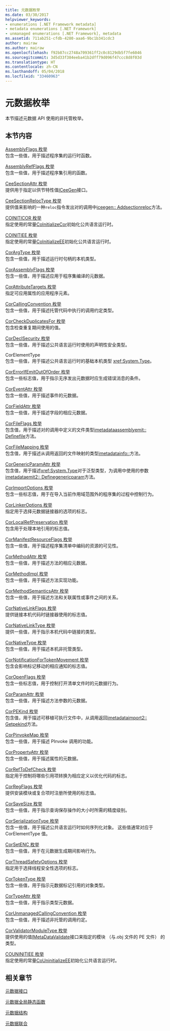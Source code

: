 ```yaml
---
title: 元数据枚举
ms.date: 03/30/2017
helpviewer_keywords:
- enumerations [.NET Framework metadata]
- metadata enumerations [.NET Framework]
- unmanaged enumerations [.NET Framework], metadata
ms.assetid: 711ab251-cfdb-4280-aaa6-9bc1b341cdc3
author: mairaw
ms.author: mairaw
ms.openlocfilehash: f92b87cc2748a709361ff2c0c8129db5f7fe6046
ms.sourcegitcommit: 3d5d33f384eeba41b2dff79d096f47ccc8d8f03d
ms.translationtype: HT
ms.contentlocale: zh-CN
ms.lasthandoff: 05/04/2018
ms.locfileid: "33460963"
---
```

# <a name="metadata-enumerations"></a>元数据枚举
本节描述元数据 API 使用的非托管枚举。  
  
## <a name="in-this-section"></a>本节内容  
 [AssemblyFlags 枚举](../../../../docs/framework/unmanaged-api/metadata/assemblyflags-enumeration.md)  
 包含一些值，用于描述程序集的运行时函数。  
  
 [AssemblyRefFlags 枚举](../../../../docs/framework/unmanaged-api/metadata/assemblyrefflags-enumeration.md)  
 包含一些值，用于描述程序集引用的函数。  
  
 [CeeSectionAttr 枚举](../../../../docs/framework/unmanaged-api/metadata/ceesectionattr-enumeration.md)  
 提供用于指定以供节特性值[ICeeGen](../../../../docs/framework/unmanaged-api/metadata/iceegen-interface.md)接口。  
  
 [CeeSectionRelocType 枚举](../../../../docs/framework/unmanaged-api/metadata/ceesectionreloctype-enumeration.md)  
 提供值来影响的一种`reloc`指令发出对的调用中[iceegen:: Addsectionreloc](../../../../docs/framework/unmanaged-api/metadata/iceegen-addsectionreloc-method.md)方法。  
  
 [COINITICOR 枚举](../../../../docs/framework/unmanaged-api/metadata/coiniticor-enumeration.md)  
 指定使用的常量[CoInitializeCor](../../../../docs/framework/unmanaged-api/hosting/coinitializecor-function.md)初始化公共语言运行时。  
  
 [COINITIEE 枚举](../../../../docs/framework/unmanaged-api/metadata/coinitiee-enumeration.md)  
 指定使用的常量[CoInitializeEE](../../../../docs/framework/unmanaged-api/hosting/coinitializeee-function.md)初始化公共语言运行时。  
  
 [CorArgType 枚举](../../../../docs/framework/unmanaged-api/metadata/corargtype-enumeration.md)  
 包含一些值，用于描述运行时句柄的本机类型。  
  
 [CorAssemblyFlags 枚举](../../../../docs/framework/unmanaged-api/metadata/corassemblyflags-enumeration.md)  
 包含一些值，用于描述应用于程序集编译的元数据。  
  
 [CorAttributeTargets 枚举](../../../../docs/framework/unmanaged-api/metadata/corattributetargets-enumeration.md)  
 指定可应用属性的应用程序元素。  
  
 [CorCallingConvention 枚举](../../../../docs/framework/unmanaged-api/metadata/corcallingconvention-enumeration.md)  
 包含一些值，用于描述托管代码中执行的调用约定类型。  
  
 [CorCheckDuplicatesFor 枚举](../../../../docs/framework/unmanaged-api/metadata/corcheckduplicatesfor-enumeration.md)  
 包含检查重复期间使用的值。  
  
 [CorDeclSecurity 枚举](../../../../docs/framework/unmanaged-api/metadata/cordeclsecurity-enumeration.md)  
 包含一些值，用于描述公共语言运行时使用的声明性安全类型。  
  
 CorElementType  
 包含一些值，用于描述公共语言运行时的基础本机类型 <xref:System.Type>。  
  
 [CorErrorIfEmitOutOfOrder 枚举](../../../../docs/framework/unmanaged-api/metadata/corerrorifemitoutoforder-enumeration.md)  
 包含一些标志值，用于指示无序发出元数据时应生成错误消息的条件。  
  
 [CorEventAttr 枚举](../../../../docs/framework/unmanaged-api/metadata/coreventattr-enumeration.md)  
 包含一些值，用于描述事件的元数据。  
  
 [CorFieldAttr 枚举](../../../../docs/framework/unmanaged-api/metadata/corfieldattr-enumeration.md)  
 包含一些值，用于描述字段的相应元数据。  
  
 [CorFileFlags 枚举](../../../../docs/framework/unmanaged-api/metadata/corfileflags-enumeration.md)  
 包含值，用于描述对的调用中定义的文件类型[imetadataassemblyemit:: Definefile](../../../../docs/framework/unmanaged-api/metadata/imetadataassemblyemit-definefile-method.md)方法。  
  
 [CorFileMapping 枚举](../../../../docs/framework/unmanaged-api/metadata/corfilemapping-enumeration.md)  
 包含值，用于描述从调用返回的文件映射的类型[imetadatainfo::](../../../../docs/framework/unmanaged-api/metadata/imetadatainfo-getfilemapping-method.md)方法。  
  
 [CorGenericParamAttr 枚举](../../../../docs/framework/unmanaged-api/metadata/corgenericparamattr-enumeration.md)  
 包含值，用于描述<xref:System.Type>对于泛型类型，为调用中使用的参数[imetadataemit2:: Definegenericparam](../../../../docs/framework/unmanaged-api/metadata/imetadataemit2-definegenericparam-method.md)方法。  
  
 [CorImportOptions 枚举](../../../../docs/framework/unmanaged-api/metadata/corimportoptions-enumeration.md)  
 包含一些标志值，用于在导入当前作用域范围外的程序集的过程中控制行为。  
  
 [CorLinkerOptions 枚举](../../../../docs/framework/unmanaged-api/metadata/corlinkeroptions-enumeration.md)  
 指定用于选择元数据链接器的选项的标志。  
  
 [CorLocalRefPreservation 枚举](../../../../docs/framework/unmanaged-api/metadata/corlocalrefpreservation-enumeration.md)  
 包含用于处理本地引用的标志值。  
  
 [CorManifestResourceFlags 枚举](../../../../docs/framework/unmanaged-api/metadata/cormanifestresourceflags-enumeration.md)  
 包含一些值，用于描述程序集清单中编码的资源的可见性。  
  
 [CorMethodAttr 枚举](../../../../docs/framework/unmanaged-api/metadata/cormethodattr-enumeration.md)  
 包含一些值，用于描述方法的相应元数据。  
  
 [CorMethodImpl 枚举](../../../../docs/framework/unmanaged-api/metadata/cormethodimpl-enumeration.md)  
 包含一些值，用于描述方法实现功能。  
  
 [CorMethodSemanticsAttr 枚举](../../../../docs/framework/unmanaged-api/metadata/cormethodsemanticsattr-enumeration.md)  
 包含一些值，用于描述方法和关联属性或事件之间的关系。  
  
 [CorNativeLinkFlags 枚举](../../../../docs/framework/unmanaged-api/metadata/cornativelinkflags-enumeration.md)  
 提供链接本机代码时链接器使用的标志值。  
  
 [CorNativeLinkType 枚举](../../../../docs/framework/unmanaged-api/metadata/cornativelinktype-enumeration.md)  
 提供一些值，用于指示本机代码中链接的类型。  
  
 [CorNativeType 枚举](../../../../docs/framework/unmanaged-api/metadata/cornativetype-enumeration.md)  
 包含一些值，用于描述本机非托管类型。  
  
 [CorNotificationForTokenMovement 枚举](../../../../docs/framework/unmanaged-api/metadata/cornotificationfortokenmovement-enumeration.md)  
 包含会影响标记移动的相应通知的标志值。  
  
 [CorOpenFlags 枚举](../../../../docs/framework/unmanaged-api/metadata/coropenflags-enumeration.md)  
 包含一些标志值，用于控制打开清单文件时的元数据行为。  
  
 [CorParamAttr 枚举](../../../../docs/framework/unmanaged-api/metadata/corparamattr-enumeration.md)  
 包含一些值，用于描述方法参数的元数据。  
  
 [CorPEKind 枚举](../../../../docs/framework/unmanaged-api/metadata/corpekind-enumeration.md)  
 包含值，用于描述可移植可执行文件中，从调用返回[imetadataimport2:: Getpekind](../../../../docs/framework/unmanaged-api/metadata/imetadataimport2-getpekind-method.md)方法。  
  
 [CorPinvokeMap 枚举](../../../../docs/framework/unmanaged-api/metadata/corpinvokemap-enumeration.md)  
 包含一些值，用于描述 PInvoke 调用的功能。  
  
 [CorPropertyAttr 枚举](../../../../docs/framework/unmanaged-api/metadata/corpropertyattr-enumeration.md)  
 包含一些值，用于描述属性的元数据。  
  
 [CorRefToDefCheck 枚举](../../../../docs/framework/unmanaged-api/metadata/correftodefcheck-enumeration.md)  
 指定用于控制将哪些引用项转换为相应定义以优化代码的标志。  
  
 [CorRegFlags 枚举](../../../../docs/framework/unmanaged-api/metadata/corregflags-enumeration.md)  
 提供安装模块或复合项时注册所使用的标志值。  
  
 [CorSaveSize 枚举](../../../../docs/framework/unmanaged-api/metadata/corsavesize-enumeration.md)  
 包含一些值，用于指示查询保存操作的大小时所需的精度级别。  
  
 [CorSerializationType 枚举](../../../../docs/framework/unmanaged-api/metadata/corserializationtype-enumeration.md)  
 包含一些值，用于描述公共语言运行时如何序列化对象。 这些值通常对应于 CorElementType 值。  
  
 [CorSetENC 枚举](../../../../docs/framework/unmanaged-api/metadata/corsetenc-enumeration.md)  
 包含一些值，用于在元数据生成期间影响行为。  
  
 [CorThreadSafetyOptions 枚举](../../../../docs/framework/unmanaged-api/metadata/corthreadsafetyoptions-enumeration.md)  
 指定用于选择线程安全性选项的标志。  
  
 [CorTokenType 枚举](../../../../docs/framework/unmanaged-api/metadata/cortokentype-enumeration.md)  
 包含一些值，用于指示元数据标记引用的对象类型。  
  
 [CorTypeAttr 枚举](../../../../docs/framework/unmanaged-api/metadata/cortypeattr-enumeration.md)  
 包含一些值，用于指示类型元数据。  
  
 [CorUnmanagedCallingConvention 枚举](../../../../docs/framework/unmanaged-api/metadata/corunmanagedcallingconvention-enumeration.md)  
 包含一些值，用于描述非托管的调用约定。  
  
 [CorValidatorModuleType 枚举](../../../../docs/framework/unmanaged-api/metadata/corvalidatormoduletype-enumeration.md)  
 提供使用的值[IMetaDataValidate](../../../../docs/framework/unmanaged-api/metadata/imetadatavalidate-interface.md)接口来指定的模块 （与.obj 文件的 PE 文件） 的类型。  
  
 [COUNINITIEE 枚举](../../../../docs/framework/unmanaged-api/metadata/couninitiee-enumeration.md)  
 指定使用的常量[CoUninitializeEE](../../../../docs/framework/unmanaged-api/hosting/couninitializeee-function.md)初始化公共语言运行时。  
  
## <a name="related-sections"></a>相关章节  
 [元数据接口](../../../../docs/framework/unmanaged-api/metadata/metadata-interfaces.md)  
  
 [元数据全局静态函数](../../../../docs/framework/unmanaged-api/metadata/metadata-global-static-functions.md)  
  
 [元数据结构](../../../../docs/framework/unmanaged-api/metadata/metadata-structures.md)  
  
 [元数据联合](../../../../docs/framework/unmanaged-api/metadata/metadata-unions.md)

